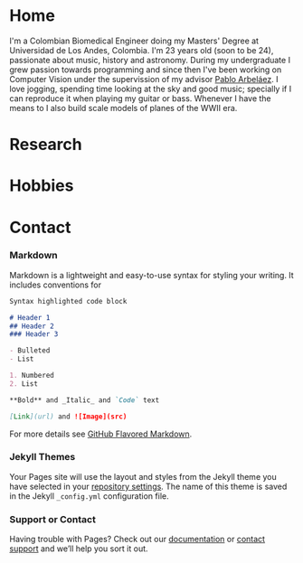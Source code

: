 # **Home**

I'm a Colombian Biomedical Engineer doing my Masters' Degree at Universidad de Los Andes, 
Colombia. I'm 23 years old (soon to be 24), passionate about music, history and 
astronomy. During my undergraduate I grew passion towards programming and since then I've
been working on Computer Vision under the supervission of my advisor [Pablo Arbeláez](https://biomedicalcomputervision.uniandes.edu.co/).
I love jogging, spending time looking at the sky and good music; specially if I can 
reproduce it when playing my guitar or bass. Whenever I have the means to I also build 
scale models of planes of the WWII era. 


# **Research**

# **Hobbies**

# **Contact**
### Markdown

Markdown is a lightweight and easy-to-use syntax for styling your writing. It includes conventions for

```markdown
Syntax highlighted code block

# Header 1
## Header 2
### Header 3

- Bulleted
- List

1. Numbered
2. List

**Bold** and _Italic_ and `Code` text

[Link](url) and ![Image](src)
```

For more details see [GitHub Flavored Markdown](https://guides.github.com/features/mastering-markdown/).

### Jekyll Themes

Your Pages site will use the layout and styles from the Jekyll theme you have selected in your [repository settings](https://github.com/ftorres11/ftorres11.github.io/settings). The name of this theme is saved in the Jekyll `_config.yml` configuration file.

### Support or Contact

Having trouble with Pages? Check out our [documentation](https://help.github.com/categories/github-pages-basics/) or [contact support](https://github.com/contact) and we’ll help you sort it out.

